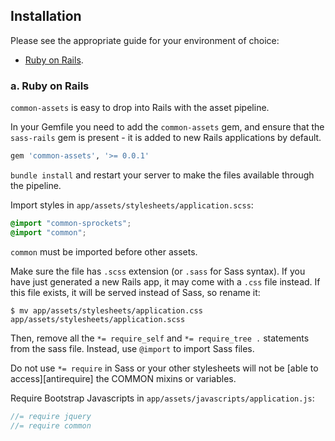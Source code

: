 ## Installation

Please see the appropriate guide for your environment of choice:

* [Ruby on Rails](#a-ruby-on-rails).

### a. Ruby on Rails

`common-assets` is easy to drop into Rails with the asset pipeline.

In your Gemfile you need to add the `common-assets` gem, and ensure that the `sass-rails` gem is present - it is added to new Rails applications by default.

```ruby
gem 'common-assets', '>= 0.0.1'
```

`bundle install` and restart your server to make the files available through the pipeline.

Import styles in `app/assets/stylesheets/application.scss`:

```scss
@import "common-sprockets";
@import "common";
```

`common` must be imported before other assets.

Make sure the file has `.scss` extension (or `.sass` for Sass syntax). If you have just generated a new Rails app,
it may come with a `.css` file instead. If this file exists, it will be served instead of Sass, so rename it:

```console
$ mv app/assets/stylesheets/application.css app/assets/stylesheets/application.scss
```

Then, remove all the `*= require_self` and `*= require_tree .` statements from the sass file. Instead, use `@import` to import Sass files.

Do not use `*= require` in Sass or your other stylesheets will not be [able to access][antirequire] the COMMON mixins or variables.


Require Bootstrap Javascripts in `app/assets/javascripts/application.js`:

```js
//= require jquery
//= require common
```
